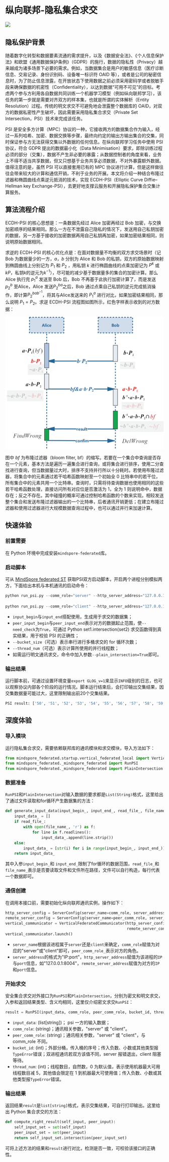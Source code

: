# 纵向联邦-隐私集合求交

<a href="https://gitee.com/mindspore/docs/blob/master/docs/federated/docs/source_zh_cn/private_set_intersection.md" target="_blank"><img src="https://mindspore-website.obs.cn-north-4.myhuaweicloud.com/website-images/master/resource/_static/logo_source.png"></a>

## 隐私保护背景

随着数字化转型和数据要素流通的需求提升，以及《数据安全法》、《个人信息保护法》和欧盟《通用数据保护条例》（GDPR）的施行，数据的隐私性（Privacy）越来越成为诸多场景下必要的需求。例如，当数据集合是用户的敏感信息（医疗诊断信息、交易记录、身份识别码、设备唯一标识符 OAID 等），或者是公司的秘密信息时，为了防止信息泄露，在开放状态下使用数据之前必须采用密码学或者脱敏手段来确保数据的机密性（Confidentiality），以达到数据“可用不可见”的目标。考虑两个参与方利用各自数据共同训练一个机器学习模型（例如纵向联邦学习），该任务的第一步就是需要对齐双方的样本集，也就是所谓的实体解析（Entity Resolution）过程。传统的明文求交不可避免地会泄露整个数据库的 OAID，对双方的数据私密性产生破坏，因此需要采用隐私集合求交（Private Set Intersection，PSI）技术来完成该任务。

PSI 是安全多方计算（MPC）协议的一种，它接收两方的数据集合作为输入，经过一系列哈希、加密、数据交换等步骤，最终向约定的输出方输出集合的交集，同时保证参与方无法获得交集以外数据的任何信息。在纵向联邦学习任务中使用 PSI 协议，符合 GDPR 提出的数据最小化（Data Minimisation）要求，即除训练过程必须的部分（交集），数据不产生非必要的暴露；从数据控制者的角度来看，业务上不得不适当共享数据，但又只想基于业务共享必须数据，不对外暴露额外数据。值得注意的是，虽然 PSI 可以直接套用已有的 MPC 协议进行计算，但是这样做往往会带来较大的计算和通信开销，不利于业务的开展。本文将介绍一种结合布隆过滤器和椭圆曲线点乘逆元抵消的技术，实现 ECDH-PSI（Elliptic Curve Diffie–Hellman key Exchange-PSI），去更好地支撑云服务和开展隐私保护集合交集计算服务。

## 算法流程介绍

ECDH-PSI 的核心思想是：一条数据先经过 Alice 加密再经过 Bob 加密，与交换加密顺序的结果相同。那么一方在不泄露自己隐私的情况下，发送用自己私钥加密的数据，另一方基于接收的加密数据再用自己私钥再加密，如果加密结果相同，则说明原始数据相同。

求逆的 ECDH-PSI 的核心优化点是：在面对数据量不均衡的双方求交场景时（记 Bob 为数据量少的一方，$a$，$b$ 分别为 Alice 和 Bob 的私钥，双方的原始数据映射到椭圆曲线上分别记为 $P_1$ 和 $P_2$ ，用私钥 $k$ 进行椭圆曲线的点乘加密记为 $P^k$ 或 $kP$，私钥$k$的逆元为$k^{-1}$），尽可能的减少基于数据量多的集合的加密计算。那么 Alice 执行完 $p_1^a$ 发送至 Bob 后，Bob 不再基于此执行加密计算了，而是发送 $p_2^b$ 至Alice，Alice 发送$P_2^{ba}$之后，Bob 通过点乘自己私钥的逆元完成抵消操作，即计算$P_2^{bab^{-1}}$，将其与Alice发送来的 $P_1^a$ 进行对比，如果加密结果相同，那么说明 $P_1=P_2$。求逆 ECDH-PSI 流程图如图所示，红色字样表示收到的对方数据：

![](./images/inverse_ecdh_psi_flow.png)

图中 $bf$ 为布隆过滤器（bloom filter, bf）的缩写。若要在一个集合中查询是否存在一个元素，基本方法是遍历一遍集合进行查询，或将集合进行排序，使用二分查找进行查询，但当数据量过大时，排序不支持并行所以十分耗时。若使用布隆过滤器，将集合中的元素通过若干哈希函数映射至一个初始全 0 比特串中的若干位，所有集合中的元素共用一个比特串。查询时，只需将待查询数据也使用相同的这些若干哈希函数处理，直接访问所有对应位是否激活为 1，全为 1 则说明命中，数据存在；反之不存在。其中碰撞的概率可通过控制哈希函数的个数来实现。相较发送整个集合和发送布隆过滤器输出的一个比特串，后者通讯开销更低；在建立布隆过滤器和使用过滤器进行大规模数据查询过程中，也可以通过并行来加速计算。

## 快速体验

### 前置需要

在 Python 环境中完成安装`mindspore-federated`库。

### 启动脚本

可从 [MindSpore federated ST](https://gitee.com/mindspore/federated/blob/master/tests/st/psi/run_psi.py) 获取PSI双方启动脚本，开启两个进程分别模拟两方，下面给出本机与本机通讯的启动命令：

```python
python run_psi.py --comm_role="server" --http_server_address="127.0.0.1:8004" --remote_server_address="127.0.0.1:8005" --input_begin=1 --input_end=100

python run_psi.py --comm_role="client" --http_server_address="127.0.0.1:8005" --remote_server_address="127.0.0.1:8004" --input_begin=50 --input_end=150
```

- `input_begin`与`input_end`搭配使用，生成用于求交的数据集；
- `peer_input_begin`与`peer_input_end`表示对方的数据起止范围，使`--need_check`为`True`，可通过 Python set1.intersection(set2) 求交函数得到真实结果，用于校验 PSI 的正确性；
- `--bucket_size`（可选）表示串行进行多桶求交的 for 循环次数；
- `--thread_num`（可选）表示计算所使用的并行线程数；
- 如需运行明文通讯求交，命令中加入参数`--plain_intersection=True`即可。

### 输出结果

运行脚本前，可通过设置环境变量`export GLOG_v=1`来显示`INFO`级别的日志，也可以观察协议内部各个阶段的运行情况。脚本运行结束后，会打印输出交集结果，因交集数据量可能过大，这里限制输出前20个交集结果。

```bash
PSI result: ['50', '51', '52', '53', '54', '55', '56', '57', '58', '59', '60', '61', '62', '63', '64', '65', '66', '67', '68', '69'] (display limit: 20)
```

## 深度体验

### 导入模块

运行隐私集合求交，需要依赖联邦库的通讯模块和求交模块，导入方法如下：

```python
from mindspore_federated.startup.vertical_federated_local import VerticalFederatedCommunicator, ServerConfig
from mindspore_federated._mindspore_federated import RunPSI
from mindspore_federated._mindspore_federated import PlainIntersection
```

### 数据准备

`RunPSI`和`PlainIntersection`对输入数据的要求都是`List(String)`格式，这里给出了通过文件读取和for循环产生数据集的方法：

```python
def generate_input_data(input_begin_, input_end_, read_file_, file_name_):
    input_data_ = []
    if read_file_:
        with open(file_name_, 'r') as f:
            for line in f.readlines():
                input_data_.append(line.strip())
    else:
        input_data_ = [str(i) for i in range(input_begin_, input_end_)]
    return input_data_
```

其中入参`input_begin_`和 `input_end_`限制了for循环的数据范围，`read_file_`和`file_name_`表示是否要读取文件和文件所在路径，文件可以自行构造，每行代表一个数据即可。

### 通信创建

在调用本接口前，需要初始化纵向联邦通讯实例，操作如下：

```python
http_server_config = ServerConfig(server_name=comm_role, server_address=http_server_address)
remote_server_config = ServerConfig(server_name=peer_comm_role, server_address=remote_server_address)
vertical_communicator = VerticalFederatedCommunicator(http_server_config=http_server_config,
                                                      remote_server_config=remote_server_config)
vertical_communicator.launch()
```

- `server_name`根据该进程属于`server`还是`client`来确定，`comm_role`赋值为对应的"server"或"client"即可，`peer_comm_role_`表示对方的角色。
- `server_address`的格式为"IP:port"，`http_server_address`赋值为该进程的`IP`与`port`信息，如"127.0.0.1:8004"，`remote_server_address`赋值为对方的`IP`和`port`信息。

### 开始求交

安全集合求交对外接口为`RunPSI`和`PlainIntersection`，分别为密文和明文求交，入参和返回结果类型、含义均相同，这里仅介绍密文求交`RunPSI`：

```python
result = RunPSI(input_data, comm_role, peer_comm_role, bucket_id, thread_num)
```

- `input_data`: (list[string])； psi 一方的输入数据；
- `comm_role`: (string)；通讯相关参数，"server" 或 "client"。
- `peer_comm_role`: (string)；通讯相关参数，"server" 或 "client"，与 comm_role 不同。
- `bucket_id`: (int)；外部分桶，传入桶的序号；传入负数、小数或其他类型报`TypeError`错误；双进程通讯若双方该值不同，server 报错退出，client 阻塞等待。
- `thread_num`: (int)；线程数目，自然数，0 为默认值，表示使用机器最大可用线程数目减 5，其他值会限定在 1 到机器最大可使用值；传入负数、小数或其他类型报`TypeError`错误。

### 输出结果

返回结果`result`是`list[string]`格式，表示交集结果，可自行打印输出。这里给出 Python 集合求交的方法：

```python
def compute_right_result(self_input, peer_input):
    self_input_set = set(self_input)
    peer_input_set = set(peer_input)
    return self_input_set.intersection(peer_input_set)
```

可将上述方法的结果和`result`进行对比，检测是否一致，可校验该接口的正确性。
